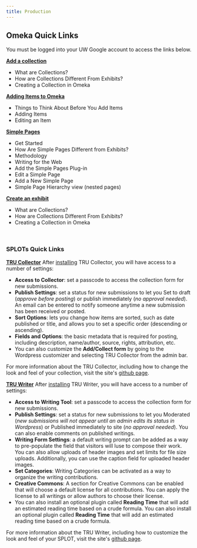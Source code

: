 ```yaml
---
title: Production
---
```


## Omeka Quick Links
You must be logged into your UW Google account to access the links below.

[**Add a collection**](https://docs.google.com/document/d/1qegWPloeWD01lAYo1YnUv4rOMh0H2v6QwwIM8j4SAkM/edit?usp=sharing)
- What are Collections?
- How are Collections Different From Exhibits?
- Creating a Collection in Omeka

[**Adding Items to Omeka**](https://docs.google.com/document/d/1sTMUZpkS8PHbgzPrz_BMprfheUKA6Kb0kS8E6ndeNpI/edit?usp=sharing)
- Things to Think About Before You Add Items
- Adding Items
- Editing an Item

[**Simple Pages**](https://docs.google.com/document/d/1EsgObosLNqeQ-6ofHotT7UurG5ZhJL_ZrxpaseLo8cU/edit?usp=sharing)
- Get Started
- How Are Simple Pages Different from Exhibits?
- Methodology
- Writing for the Web
- Add the Simple Pages Plug-in
- Edit a Simple Page
- Add a New Simple Page
- Simple Page Hierarchy view (nested pages)


[**Create an exhibit**](https://docs.google.com/document/d/1JX56w6bhwa-6AayBC-CN70y3e6EbUNJUkzgL9Twb44s/edit?usp=sharing)
- What are Collections?
- How are Collections Different From Exhibits?
- Creating a Collection in Omeka


<br>

### SPLOTs Quick Links

[**TRU Collector**](https://splot.ca/splots/tru-collector/)
After [installing](https://kekuanoo.github.io/course-in-a-box/modules/introduction/_posts/2000-01-05-installation.md) TRU Collector, you will have access to a number of settings:
- **Access to Collector**: set a passcode to access the collection form for new submissions.
- **Publish Settings**: set a status for new submissions to let you Set to draft (*approve before posting*) or publish immediately (*no approval needed*). An email can be entered to notify someone anytime a new submission has been received or posted.
- **Sort Options**: lets you change how items are sorted, such as date published or title, and allows you to set a specific order (descending or ascending).
- **Fields and Options**: the basic metadata that is required for posting, including description, name/author, source, rights, attribution, etc.
- You can also customize the **Add/Collect form** by going to the Wordpress customizer and selecting TRU Collector from the admin bar.

For more information about the TRU Collector, including how to change the look and feel of your collection, visit the site's [github page](https://github.com/cogdog/tru-collector).


[**TRU Writer**](https://splot.ca/splots/tru-writer/)
After [installing](https://kekuanoo.github.io/course-in-a-box/modules/introduction/_posts/2000-01-05-installation.md) TRU Writer, you will have access to a number of settings:
- **Access to Writing Tool**: set a passcode to access the collection form for new submissions.
- **Publish Settings**: set a status for new submissions to let you Moderated (*new submissions will not appear until an admin edits its status in Wordpress*) or Published immediately to site (*no approval needed*). You can also enable comments on published writings.
- **Writing Form Settings**: a default writing prompt can be added as a way to pre-populate the field that visitors will luse to compose their work. You can also allow uploads of header images and set limits for file size uploads. Additionally, you can use the caption field for uploaded header images.
- **Set Categories**: Writing Categories can be activated as a way to organize the writing contributions.
- **Creative Commons**: A section for Creative Commons can be enabled that will choose a default license for all contributions. You can apply the license to all writings or allow authors to choose their license.
- You can also install an optional plugin called **Reading Time** that will add an estimated reading time based on a crude formula.  You can also install an optional plugin called **Reading Time** that will add an estimated reading time based on a crude formula.  


For more information about the TRU Writer, including how to customize the look and feel of your SPLOT, visit the site's [github page](https://github.com/cogdog/truwriter).
